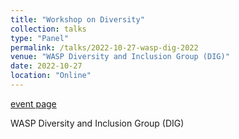 ```yaml
---
title: "Workshop on Diversity"
collection: talks
type: "Panel"
permalink: /talks/2022-10-27-wasp-dig-2022
venue: "WASP Diversity and Inclusion Group (DIG)"
date: 2022-10-27
location: "Online"
---
```


[event page](https://internal.wasp-sweden.org/2022/10/18/welcome-to-a-workshop-on-diversity-october-27th/)

WASP Diversity and Inclusion Group (DIG)
